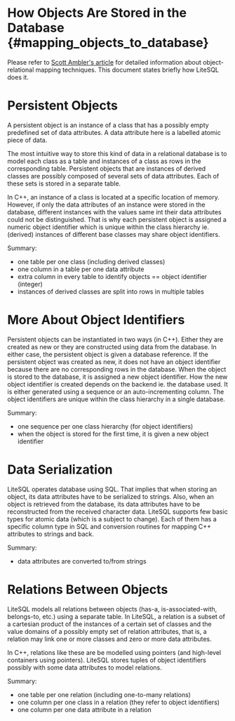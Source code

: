 How Objects Are Stored in the Database {#mapping_objects_to_database}
======================================

Please refer to [Scott Ambler's article](http://www.agiledata.org/essays/mappingObjects.html) for detailed information about object-relational mapping techniques. This document states briefly how LiteSQL does it.

Persistent Objects
==================

A persistent object is an instance of a class that has a possibly empty predefined set of data attributes. A data attribute here is a labelled atomic piece of data. 

The most intuitive way to store this kind of data in a relational database is to model each class as a table and instances of a class as rows in the corresponding table. Persistent objects that are instances of derived classes are possibly composed of several sets of data attributes. Each of these sets is stored in a separate table. 

In C++, an instance of a class is located at a specific location of memory. However, if only the data attributes of an instance were stored in the database, different instances with the values same int their data attributes could not be distinguished. That is why each persistent object is assigned a numeric object identifier which is unique within the class hierarchy ie. (derived) instances of different base classes may share object identifiers.

Summary:
 * one table per one class (including derived classes)
 * one column in a table per one data attribute
 * extra column in every table to identify objects == object identifier (integer)
 * instances of derived classes are split into rows in multiple tables

More About Object Identifiers
=============================

Persistent objects can be instantiated in two ways (in C++). Either they are created as new or they are constructed using data from the database. In either case, the persistent object is given a database reference. If the persistent object was created as new, it does not have an object identifier because there are no corresponding rows in the database. When the object is stored to the database, it is assigned a new object identifier. How the new object identifier is created depends on the backend ie. the database used. It is either generated using a sequence or an auto-incrementing column. The object identifiers are unique within the class hierarchy in a single database. 

Summary:
 * one sequence per one class hierarchy (for object identifiers)
 * when the object is stored for the first time, it is given a new object identifier 

# Data Serialization

LiteSQL operates database using SQL. That implies that when storing an object, its data attributes have to be serialized to strings. Also, when an object is retrieved from the database, its data attributes have to be reconstructed from the received character data. LiteSQL supports few basic types for atomic data (which is a subject to change). Each of them has a specific column type in SQL and conversion routines for mapping C++ attributes to strings and back. 

Summary:
 * data attributes are converted to/from strings 

# Relations Between Objects

LiteSQL models all relations between objects (has-a, is-associated-with, belongs-to, etc.) using a separate table. In LiteSQL, a relation is a subset of a cartesian product of the instances of a certain set of classes and the value domains of a possibly empty set of relation attributes, that is, a relation may link one or more classes and zero or more data attributes. 

In C++, relations like these are be modelled using pointers (and high-level containers using pointers). LiteSQL stores tuples of object identifiers possibly with some data attributes to model relations. 

Summary:
 * one table per one relation (including one-to-many relations)
 * one column per one class in a relation (they refer to object identifiers)
 * one column per one data attribute in a relation
 
